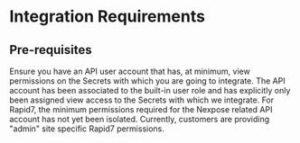 [title]: # (Requirements)
[tags]: # (introduction)
[priority]: # (2)
# Integration Requirements

## Pre-requisites

Ensure you have an API user account that has, at minimum, view permissions on the Secrets with which you are going to integrate. The API account has been associated to the built-in user role and has explicitly only been assigned view
access to the Secrets with which we integrate. For Rapid7, the minimum permissions required for the Nexpose related API account has not yet been isolated. Currently, customers are providing "admin" site specific Rapid7 permissions.
